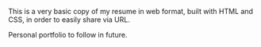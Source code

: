 This is a very basic copy of my resume in web format, built with HTML and CSS, in order to easily share via URL.

Personal portfolio to follow in future.
